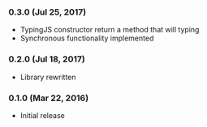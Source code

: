 ### 0.3.0 (Jul 25, 2017)

- TypingJS constructor return a method that will typing
- Synchronous functionality implemented

### 0.2.0 (Jul 18, 2017)

- Library rewritten

### 0.1.0 (Mar 22, 2016)

- Initial release
